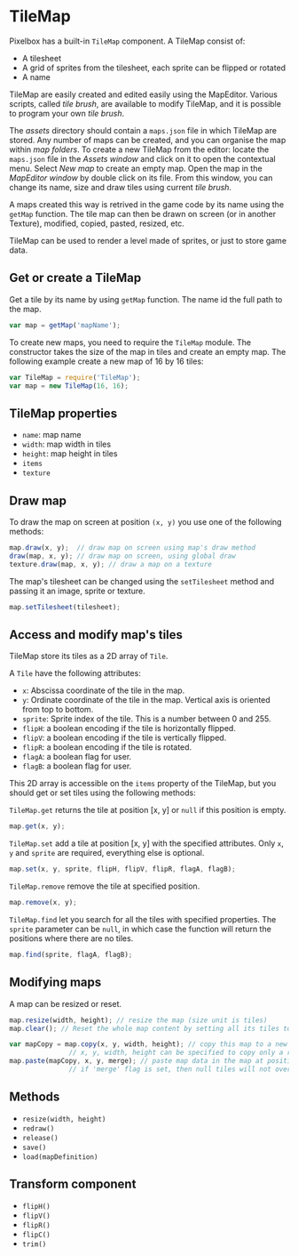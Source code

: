 # TileMap

Pixelbox has a built-in `TileMap` component.
A TileMap consist of:
 - A tilesheet
 - A grid of sprites from the tilesheet, each sprite can be flipped or rotated
 - A name


TileMap are easily created and edited easily using the MapEditor. Various scripts, called *tile brush*, are available to modify TileMap, and it is possible to program your own *tile brush*.

The *assets* directory should contain a `maps.json` file in which TileMap are stored. Any number of maps can be created, and you can organise the map within *map folders*. To create a new TileMap from the editor: locate the `maps.json` file in the *Assets window* and click on it to open the contextual menu. Select *New map* to create an empty map. Open the map in the *MapEditor window* by double click on its file. From this window, you can change its name, size and draw tiles using current *tile brush*.


A maps created this way is retrived in the game code by its name using the `getMap` function. The tile map can then be drawn on screen (or in another Texture), modified, copied, pasted, resized, etc.

TileMap can be used to render a level made of sprites, or just to store game data.


## Get or create a TileMap

Get a tile by its name by using `getMap` function. The name id the full path to the map.
```javascript
var map = getMap('mapName');
```

To create new maps, you need to require the `TileMap` module. The constructor takes the size of the map in tiles and create an empty map. The following example create a new map of 16 by 16 tiles:
```javascript
var TileMap = require('TileMap');
var map = new TileMap(16, 16);
```

## TileMap properties

- `name`: map name
- `width`: map width in tiles
- `height`: map height in tiles
- `items`
- `texture`

## Draw map

To draw the map on screen at position `(x, y)` you use one of the following methods:
```javascript
map.draw(x, y);  // draw map on screen using map's draw method
draw(map, x, y); // draw map on screen, using global draw
texture.draw(map, x, y); // draw a map on a texture
```

The map's tilesheet can be changed using the `setTilesheet` method and passing it an image, sprite or texture.
```javascript
map.setTilesheet(tilesheet);
```

## Access and modify map's tiles
TileMap store its tiles as a 2D array of `Tile`.

A `Tile` have the following attributes:
- `x`: Abscissa coordinate of the tile in the map.
- `y`: Ordinate coordinate of the tile in the map. Vertical axis is oriented from top to bottom.
- `sprite`: Sprite index of the tile. This is a number between 0 and 255.
- `flipH`: a boolean encoding if the tile is horizontally flipped.
- `flipV`: a boolean encoding if the tile is vertically flipped.
- `flipR`: a boolean encoding if the tile is rotated.
- `flagA`: a boolean flag for user.
- `flagB`: a boolean flag for user.


This 2D array is accessible on the `items` property of the TileMap, but you should get or set tiles using the following methods:

`TileMap.get` returns the tile at position [x, y] or `null` if this position is empty.
```javascript
map.get(x, y);
```

`TileMap.set` add a tile at position [x, y] with the specified attributes.
Only `x`, `y` and `sprite` are required, everything else is optional.
```javascript
map.set(x, y, sprite, flipH, flipV, flipR, flagA, flagB);
```

`TileMap.remove` remove the tile at specified position.
```javascript
map.remove(x, y);
```

`TileMap.find` let you search for all the tiles with specified properties.
The `sprite` parameter can be `null`, in which case the function will return
the positions where there are no tiles.
```javascript
map.find(sprite, flagA, flagB);
```

## Modifying maps

A map can be resized or reset.

```javascript
map.resize(width, height); // resize the map (size unit is tiles)
map.clear(); // Reset the whole map content by setting all its tiles to null
```


```javascript
var mapCopy = map.copy(x, y, width, height); // copy this map to a new one.
               // x, y, width, height can be specified to copy only a rectangular part of the map.
map.paste(mapCopy, x, y, merge); // paste map data in the map at position offset [x, y].
               // if 'merge' flag is set, then null tiles will not overwrite current map tile.
```


## Methods

- `resize(width, height)`
- `redraw()`
- `release()`
- `save()`
- `load(mapDefinition)`

## Transform component

- `flipH()`
- `flipV()`
- `flipR()`
- `flipC()`
- `trim()`
